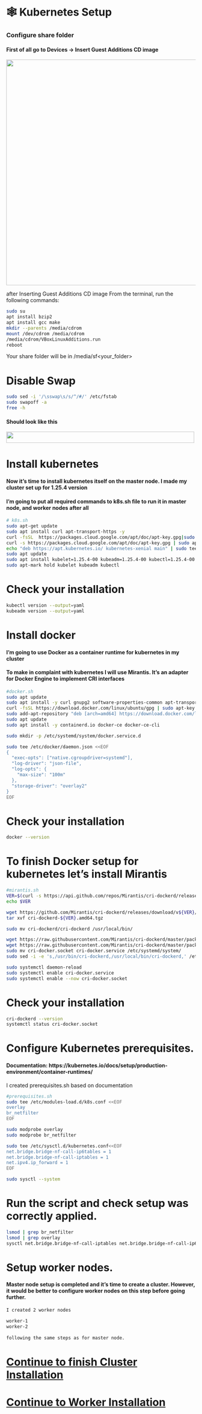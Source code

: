 # 🕸️ Kubernetes Setup

<h3>Configure share folder</h3>

<h4>First of all go to Devices -> Insert Guest Additions CD image</h4>
<img src="images/Screenshot_11.png" width="800" height="600">

after Inserting Guest Additions CD image
From the terminal, run the following commands:

```sh
sudo su
apt install bzip2
apt install gcc make 
mkdir --parents /media/cdrom
mount /dev/cdrom /media/cdrom
/media/cdrom/VBoxLinuxAdditions.run
reboot
```
Your share folder will be in /media/sf<your_folder>

# Disable Swap

```sh
sudo sed -i '/\sswap\s/s/^/#/' /etc/fstab
sudo swapoff -a
free -h
```
<h4>Should look like this</h4>
<img src="https://miro.medium.com/v2/resize:fit:720/format:webp/1*XFIwxWHc9SMMXMcWb65-GQ.png" width="500" height="30">

# Install kubernetes
<h4>Now it’s time to install kubernetes itself on the master node. I made my cluster set up for 1.25.4 version</h4>
<h4>I’m going to put all required commands to k8s.sh file to run it in master node, and worker nodes after all</h4>

```sh
# k8s.sh
sudo apt-get update
sudo apt install curl apt-transport-https -y
curl -fsSL  https://packages.cloud.google.com/apt/doc/apt-key.gpg|sudo gpg --dearmor -o /etc/apt/trusted.gpg.d/k8s.gpg
curl -s https://packages.cloud.google.com/apt/doc/apt-key.gpg | sudo apt-key add -
echo "deb https://apt.kubernetes.io/ kubernetes-xenial main" | sudo tee /etc/apt/sources.list.d/kubernetes.list
sudo apt update
sudo apt install kubelet=1.25.4-00 kubeadm=1.25.4-00 kubectl=1.25.4-00 -y
sudo apt-mark hold kubelet kubeadm kubectl
```
# Check your installation

```sh
kubectl version --output=yaml
kubeadm version --output=yaml
```
# Install docker

<h4>I’m going to use Docker as a container runtime for kubernetes in my cluster</h4>
<h4>To make in complaint with kubernetes I will use Mirantis. It’s an adapter for Docker Engine to implement CRI interfaces</h4>

```sh
#docker.sh
sudo apt update
sudo apt install -y curl gnupg2 software-properties-common apt-transport-https ca-certificates
curl -fsSL https://download.docker.com/linux/ubuntu/gpg | sudo apt-key add -
sudo add-apt-repository "deb [arch=amd64] https://download.docker.com/linux/ubuntu $(lsb_release -cs) stable"
sudo apt update
sudo apt install -y containerd.io docker-ce docker-ce-cli

sudo mkdir -p /etc/systemd/system/docker.service.d

sudo tee /etc/docker/daemon.json <<EOF
{
  "exec-opts": ["native.cgroupdriver=systemd"],
  "log-driver": "json-file",
  "log-opts": {
    "max-size": "100m"
  },
  "storage-driver": "overlay2"
}
EOF
```
# Check your installation

```sh
docker --version
```

# To finish Docker setup for kubernetes let’s install Mirantis

```sh
#mirantis.sh
VER=$(curl -s https://api.github.com/repos/Mirantis/cri-dockerd/releases/latest|grep tag_name | cut -d '"' -f 4|sed 's/v//g')
echo $VER

wget https://github.com/Mirantis/cri-dockerd/releases/download/v${VER}/cri-dockerd-${VER}.amd64.tgz
tar xvf cri-dockerd-${VER}.amd64.tgz

sudo mv cri-dockerd/cri-dockerd /usr/local/bin/

wget https://raw.githubusercontent.com/Mirantis/cri-dockerd/master/packaging/systemd/cri-docker.service
wget https://raw.githubusercontent.com/Mirantis/cri-dockerd/master/packaging/systemd/cri-docker.socket
sudo mv cri-docker.socket cri-docker.service /etc/systemd/system/
sudo sed -i -e 's,/usr/bin/cri-dockerd,/usr/local/bin/cri-dockerd,' /etc/systemd/system/cri-docker.service

sudo systemctl daemon-reload
sudo systemctl enable cri-docker.service
sudo systemctl enable --now cri-docker.socket
```

# Check your installation

```sh
cri-dockerd --version
systemctl status cri-docker.socket
```

# Configure Kubernetes prerequisites.
<h4>Documentation: https://kubernetes.io/docs/setup/production-environment/container-runtimes/</h4>

I created prerequisites.sh based on documentation

```sh
#prerequisites.sh
sudo tee /etc/modules-load.d/k8s.conf <<EOF
overlay
br_netfilter
EOF

sudo modprobe overlay
sudo modprobe br_netfilter

sudo tee /etc/sysctl.d/kubernetes.conf<<EOF
net.bridge.bridge-nf-call-ip6tables = 1
net.bridge.bridge-nf-call-iptables = 1
net.ipv4.ip_forward = 1
EOF

sudo sysctl --system
```

# Run the script and check setup was correctly applied.

```sh
lsmod | grep br_netfilter
lsmod | grep overlay
sysctl net.bridge.bridge-nf-call-iptables net.bridge.bridge-nf-call-ip6tables net.ipv4.ip_forward
```

# Setup worker nodes.

<h4>Master node setup is completed and it’s time to create a cluster. However, it would be better to configure worker nodes on this step before going further.</h4>
  
```sh
I created 2 worker nodes

worker-1
worker-2 
  
following the same steps as for master node.
```
 # [Continue to finish Cluster Installation][PlDa]
 # [Continue to Worker Installation][PlDb]


[PlDb]:<../1. Virtual Machines/README.md>
[PlDa]:<../4. Cluster Installation/README.md>
